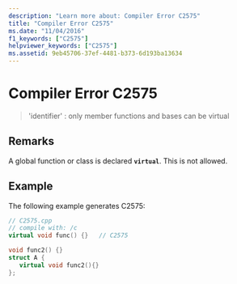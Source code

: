 ```yaml
---
description: "Learn more about: Compiler Error C2575"
title: "Compiler Error C2575"
ms.date: "11/04/2016"
f1_keywords: ["C2575"]
helpviewer_keywords: ["C2575"]
ms.assetid: 9eb45706-37ef-4481-b373-6d193ba13634
---
```

# Compiler Error C2575

> 'identifier' : only member functions and bases can be virtual

## Remarks

A global function or class is declared **`virtual`**. This is not allowed.

## Example

The following example generates C2575:

```cpp
// C2575.cpp
// compile with: /c
virtual void func() {}   // C2575

void func2() {}
struct A {
   virtual void func2(){}
};
```
